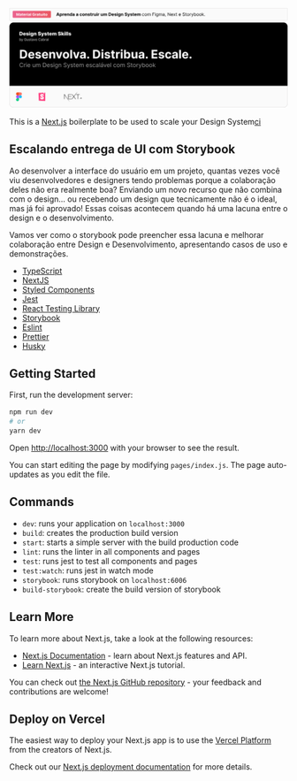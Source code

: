 ![Material gratuito](https://raw.githubusercontent.com/gustavocabraltv/boilerplate-next/main/public/img/cover-label.svg)
![React Design System](https://raw.githubusercontent.com/gustavocabraltv/boilerplate-next/main/public/img/cover.svg)

This is a [Next.js](https://nextjs.org/) boilerplate to be used to scale your Design System[ci](https://github.com/React-Avancado/boilerplate/workflows/ci/badge.svg)
## Escalando entrega de UI com Storybook

Ao desenvolver a interface do usuário em um projeto, quantas vezes você viu desenvolvedores e designers tendo problemas porque a colaboração deles não era realmente boa? Enviando um novo recurso que não combina com o design... ou recebendo um design que tecnicamente não é o ideal, mas já foi aprovado! Essas coisas acontecem quando há uma lacuna entre o design e o desenvolvimento.

Vamos ver como o storybook pode preencher essa lacuna e melhorar colaboração entre Design e Desenvolvimento, apresentando casos de uso e demonstrações.

- [TypeScript](https://www.typescriptlang.org/)
- [NextJS](https://nextjs.org/)
- [Styled Components](https://styled-components.com/)
- [Jest](https://jestjs.io/)
- [React Testing Library](https://testing-library.com/docs/react-testing-library/intro)
- [Storybook](https://storybook.js.org/)
- [Eslint](https://eslint.org/)
- [Prettier](https://prettier.io/)
- [Husky](https://github.com/typicode/husky)

## Getting Started

First, run the development server:

```bash
npm run dev
# or
yarn dev
```

Open [http://localhost:3000](http://localhost:3000) with your browser to see the result.

You can start editing the page by modifying `pages/index.js`. The page auto-updates as you edit the file.

## Commands

- `dev`: runs your application on `localhost:3000`
- `build`: creates the production build version
- `start`: starts a simple server with the build production code
- `lint`: runs the linter in all components and pages
- `test`: runs jest to test all components and pages
- `test:watch`: runs jest in watch mode
- `storybook`: runs storybook on `localhost:6006`
- `build-storybook`: create the build version of storybook

## Learn More

To learn more about Next.js, take a look at the following resources:

- [Next.js Documentation](https://nextjs.org/docs) - learn about Next.js features and API.
- [Learn Next.js](https://nextjs.org/learn) - an interactive Next.js tutorial.

You can check out [the Next.js GitHub repository](https://github.com/vercel/next.js/) - your feedback and contributions are welcome!

## Deploy on Vercel

The easiest way to deploy your Next.js app is to use the [Vercel Platform](https://vercel.com/import?utm_medium=default-template&filter=next.js&utm_source=create-next-app&utm_campaign=create-next-app-readme) from the creators of Next.js.

Check out our [Next.js deployment documentation](https://nextjs.org/docs/deployment) for more details.

